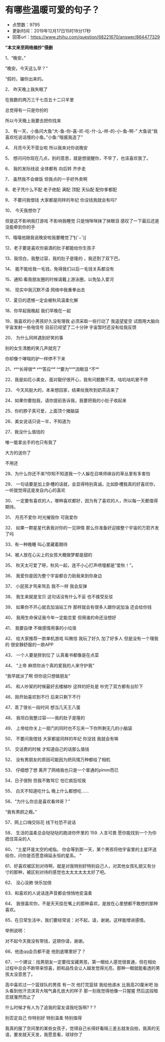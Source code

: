 # 有哪些温暖可爱的句子？
- 点赞数：9795
- 更新时间：2019年12月17日15时18分17秒
- 回答url：https://www.zhihu.com/question/68221670/answer/864477329
<body>
 <p data-pid="KHsJ4I1u"><b>“本文来至网络摘抄”侵删</b></p>
 <p data-pid="KMJSPkBC">1、“晚安。”</p>
 <p data-pid="Rnah_W27">“晚安。今天这么早？”</p>
 <p data-pid="gGvBpEyo">“假的，骗你出来的。</p>
 <p data-pid="L0HV1G9Z">2、 昨天晚上我失眠了</p>
 <p data-pid="EnUubbXx">在我数的两万三千七百五十二只羊里</p>
 <p data-pid="cRXgsbMt">总觉得有一只是你扮的</p>
 <p data-pid="UZi1s1Cz">所以今天晚上我要去把你找来</p>
 <p data-pid="IF9osPwC">3、 有一天，小鱼问大鱼“大-鱼-你-喜-欢-吃-什-么-样-的-小-鱼-啊-” 大鱼说“我喜欢吃说话慢的小鱼。”小鱼:“哦酱我造了”</p>
 <p data-pid="rHq5ti-3">4、 月亮今天不营业啦 所以我来对你说晚安</p>
 <p data-pid="O3oZGH4D">5、 想问问你现在几点，别的意思，就是想提醒你，不早了，也该喜欢我了。</p>
 <p data-pid="EQ81FbgJ">6、 我的发际线说 全体都有 向后转 齐步走 ​​​</p>
 <p data-pid="6cF6JC2K">7、 虽然我不会做饭 但我点的一手好外卖啊 ​​​</p>
 <p data-pid="spVZVZSY">8、老子凭什么不配 老子绝配 满配 顶配 天仙配 配你爹都配</p>
 <p data-pid="JuAXS8h9">9、 不要问我借钱 大家都是同样的年纪 你没钱我就会有吗?</p>
 <p data-pid="LWs56_zK">10、 今天我想你了</p>
 <p data-pid="VOoN_b1K">但是这不影响我打游戏 不影响我睡觉 只是悄咪咪抹了抹眼泪 感叹了一下最后还是没能牵到你的手</p>
 <p data-pid="nj8oRuPT">11、嘻嘻他跟我说晚安啦我要睡觉了ƪ(˘⌣˘)ʃ</p>
 <p data-pid="dOtdn23d">12、老子要是喜欢你装酒的肚子都能给你生孩子</p>
 <p data-pid="ckBFT_BL">13、我坦白，我整过容，我的肚子是隆的 ，我还割了双下巴。</p>
 <p data-pid="jp-gGCHY">14、 能不能给我一毛钱，免得我们以后一毛钱关系都没有</p>
 <p data-pid="a_8Hng-o">15、通知:看我朋友圈的时候请戴上游泳圈，以免坠入爱河</p>
 <p data-pid="AucfYMQ1">16、 现实中我沉默不语 网络中我重拳出击</p>
 <p data-pid="LtzwXrOs">17、夏日的遗憾一定会被秋风温柔化解</p>
 <p data-pid="IBnvLPiw">18、你早起我晚起 我们早晚在一起</p>
 <p data-pid="yNlU6Ndw">19、我喜欢的小男孩好久没有理我 必须采取一些行动了 我遥望星空 试图用大脑向宇宙发射一些电信号 目前已经望了二十分钟 宇宙暂时还没有给我反馈</p>
 <p data-pid="y7aAUgF8">20、 为什么同样遇到好笑的事</p>
 <p data-pid="e_YMZRdL">别的女生清脆的笑几声就完了</p>
 <p data-pid="Lbk6JJru">你却像个哮喘的驴一样停不下来</p>
 <p data-pid="z1rCrE3z">21、ʸᵒᵘ长得很ᵒᵏ ʸᵒᵘ答应ᵐᵉ ⁿᵒ要为ˡᵒᵛᵉ流眼泪 ᵒ不ᵒᵏ</p>
 <p data-pid="0Zi0am8N">22、我是如花小美女，面对靓仔很开心，我有问题数不清，咕叽咕叽冒不停</p>
 <p data-pid="AJHAN-Tr">23、 今天风挺大的，本来想回家，结果给我吹到奶茶店来了</p>
 <p data-pid="w1aeKEDf">24、如果你要抱我，请你提前告诉我，我要把我的小肚子收起来</p>
 <p data-pid="-8PIoXNt">25、你的脖子真可爱，上面顶个猪脑袋</p>
 <p data-pid="LkcBIENO">26、美女说话只说一半，不知道为</p>
 <p data-pid="4DuV8sRi">27、我没什么值钱的</p>
 <p data-pid="qz_-L2RU">唯一能拿出手的也只有我了</p>
 <p data-pid="UR_Dw-XC">大方的送你了</p>
 <p data-pid="3Lb1W1Uj">不用还</p>
 <p data-pid="fN6DOp2M">28、为什么你还不来?你知不知道我一个人躲在召唤师峡谷的草丛里有多害怕</p>
 <p data-pid="W8B3DzVC">29、 一句话要是加上卧槽的话就，会显得特别真诚，比如卧槽我真的好喜欢你，一听就觉得这是发自内心的喜欢</p>
 <p data-pid="ktskrzRj">30、 一定要有喜欢的人，哪种喜欢都好，因为有了喜欢的人，所以每一天都值得期待。</p>
 <p data-pid="Xrj5sAya">31、 月亮不爱你 时光摧毁你 可我爱你</p>
 <p data-pid="MokRBYeg">32、 如果一颗星星代表我对你的一见钟情 那么你准备好迎接整个宇宙的万箭齐发了吗</p>
 <p data-pid="_vDFI8JS">33、有一种晚睡 叫心里藏着期待</p>
 <p data-pid="Zl-pQzhw">34、被人放在心尖上的女孩大概做梦都是甜的</p>
 <p data-pid="hlcajqPo">35、 秋天太可爱了呀，秋风一起，连不小心打声喷嚏都是“爱秋！”。</p>
 <p data-pid="rpgnoSOb">36、 我爱你是因为整个宇宙都合力助我来到你身边</p>
 <p data-pid="gEXuqFuc">37、 小屁孩才骂来骂去 我不一样 我会反弹</p>
 <p data-pid="P0vZjsmJ">38、 我生来就是宝贝 这句话没有什么不妥 也不接受反驳</p>
 <p data-pid="_lG8gfWy">39、 如果你不开心就去加油站工作 那样就会有很多人跟你说加油 还会给你钱 ​</p>
 <p data-pid="a2jSdQ84">40、 我用生命保证我今年一定能恋爱 但用谁的命还没想好 ​​​​</p>
 <p data-pid="vnqwbptX">41、 我要自律 不做感情用事的小垃圾 ​​​​</p>
 <p data-pid="TAgTneTA">42、 给大家推荐一款单机游戏 叫微信 我玩了好久 加了好多人 但是没有一个理我的 很安静舒服的一款APP ​​​​</p>
 <p data-pid="vqM4i65S">43、 一个人要是胖到位了 认真看书都像是在点菜 ​</p>
 <p data-pid="uHlKx5A0">44、 “上帝 麻烦你派个真的爱我的人来守护我”</p>
 <p data-pid="IuwiZNO9">“我早就派了啊 但你说只想做朋友” ​</p>
 <p data-pid="10LZfKyT">45、 和人吵架的时候最好去楼梯吵 这样的好处是 吵完了双方都有台阶下 ​​​​</p>
 <p data-pid="H9Gw9Vrp">46、刚开始喜欢到不行 后来只剩下不行 ​​​​</p>
 <p data-pid="T0-rHlAd">47、乖了很长一段时间 想当几天王八蛋 ​​​​</p>
 <p data-pid="QpNGIIUt">48、 我坦白我整过容——我的肚子是隆的</p>
 <p data-pid="zXZZRlre">49、 ​​​​上帝给你关上一扇门的同时也不忘夹一下你所剩无几的小脑袋 ​​​​</p>
 <p data-pid="L7Ll7Z1Y">50、 不要问我借钱 大家都是同样的年纪 你没钱 我就会有嘛 ​​​​</p>
 <p data-pid="luZXRm2Q">51、 交话费的时候 才知道自己的话那么值钱 ​</p>
 <p data-pid="1LSSy6pk">52、 没有男朋友的原因可能因为把风情万种都给了相机</p>
 <p data-pid="Jl6UgT_V">53、 仔细想了想 离开了网络我也只是一个普通的plmm而已 ​</p>
 <p data-pid="_GyfEAZ7">54、日子很狗 但我不敢骂它 怕它疯狂咬我</p>
 <p data-pid="P2BVLgAu">55、 ​​​白天不知道吃什么 晚上什么都想吃…… ​​​ ​​​​</p>
 <p data-pid="QSwX_Yjc">56、“为什么你总是喜欢看帅哥？”</p>
 <p data-pid="7TYlE3g4">“我有男颜之瘾。”</p>
 <p data-pid="UAyz5Hcf">57、网上口嗨交际花 线下社恐不说话 ​</p>
 <p data-pid="0cOPu_ER">58、 生活的温柔总会哒哒哒的跑进你怀里的 ​159. 人言可畏 愿你能找到一个为你捂住耳朵的人 ​</p>
 <p data-pid="cqnFvWL_">60、 “土星环是太空的戒指。 你会等到那一天，某个男孩将他宇宙里的土星环送给你，问你是否愿意绵延永恒的星系。 ” ​</p>
 <p data-pid="dzvAjuts">61、好喜欢被区别对待啊，就是对我特别好特别自己人，对其他女孩礼貌又有分寸的那种，被区别对待的感觉也太太太太太太好了吧。 ​</p>
 <p data-pid="BaWoSi1c">62、 没心没肺 快乐加倍 ​</p>
 <p data-pid="HH2HxsWc">63、和喜欢的人说话连声音都会悄悄地变温柔</p>
 <p data-pid="PlGBazq9">64、 我很喜欢你，不是天天挂在嘴上的那种喜欢，是放在心里想都不敢想的那种喜欢。</p>
 <p data-pid="UO9gEmQf">65、在日常生活中，我们要经常说：对不起，请，谢谢。这样能增进感情。</p>
 <p data-pid="QwBExBHJ">举例说明：</p>
 <p data-pid="p9C3uk-f">对不起今天我没有带钱，这顿你请，谢谢。</p>
 <p data-pid="mUA7Mj-Y">66、他连qq会员都不是 他到底哪里好了？</p>
 <p data-pid="A1moqWrf">67、一个建议：找男朋友一定要找宝藏男孩，第一眼给人感觉很普通，但在相处过程中总会不断带来惊喜，颜和品性会让人越发觉得光亮，那种一眼就能看透的男孩太没意思了。</p>
 <p data-pid="rZmf8VGw">高中喜欢过一个篮球队的男孩 有一次 他打完篮球 我给他递水 比我高20厘米吧 抬头看到他汗流浃背大喘气鼻孔放大的样子 那一刻我觉得他像一只猩猩 然后这段暗恋就戛然而止了</p>
 <p data-pid="xS9Z9KwN">什么时候才有人为了追我的室友请我吃饭啊? ? ?</p>
 <p data-pid="syt0qbQa">别否定自己 你特别好 特别温柔 特别值得</p>
 <p data-pid="lVxkPl9a">我真的服了空间里的某些女孩子，觉得自己长得好看隔三差五就发自拍，我真的无语，要发就天天发，我愿意看，球球你了</p>
 <p></p>
</body>